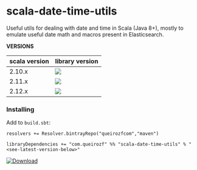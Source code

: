 # scala-date-time-utils
Useful utils for dealing with date and time in Scala (Java 8+), mostly to emulate useful date math and macros present in Elasticsearch.

**VERSIONS**

|scala version  | library version  | 
|---|---|
| 2.10.x  | [ ![](https://api.bintray.com/packages/queirozfcom/maven/scala-date-time-utils/images/download.svg) ](https://bintray.com/queirozfcom/maven/scala-date-time-utils/_latestVersion)|
| 2.11.x  |[ ![](https://api.bintray.com/packages/queirozfcom/maven/scala-date-time-utils/images/download.svg) ](https://bintray.com/queirozfcom/maven/scala-date-time-utils/_latestVersion)   |
| 2.12.x  | [ ![](https://api.bintray.com/packages/queirozfcom/maven/scala-date-time-utils/images/download.svg) ](https://bintray.com/queirozfcom/maven/scala-date-time-utils/_latestVersion) |


### Installing

Add to `build.sbt`:

```
resolvers += Resolver.bintrayRepo("queirozfcom","maven")

libraryDependencies += "com.queirozf" %% "scala-date-time-utils" % "<see-latest-version-below>"
```

[ ![Download](https://api.bintray.com/packages/queirozfcom/maven/scala-date-time-utils/images/download.svg) ](https://bintray.com/queirozfcom/maven/scala-date-time-utils/_latestVersion)
